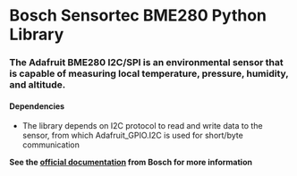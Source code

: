 # Bosch Sensortec BME280 Python Library

### The Adafruit BME280 I2C/SPI is an environmental sensor that is capable of measuring local temperature, pressure, humidity, and altitude. 

#### Dependencies
- The library depends on I2C protocol to read and write data to the sensor, from which Adafruit_GPIO.I2C is used for short/byte communication

**See the [official documentation](https://www.bosch-sensortec.com/products/environmental-sensors/humidity-sensors-bme280/) from Bosch for more information**